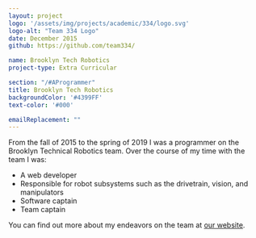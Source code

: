 ```yaml
---
layout: project
logo: '/assets/img/projects/academic/334/logo.svg'
logo-alt: "Team 334 Logo"
date: December 2015
github: https://github.com/team334/

name: Brooklyn Tech Robotics
project-type: Extra Curricular

section: "/#AProgrammer"
title: Brooklyn Tech Robotics
backgroundColor: '#4399FF'
text-color: '#000'

emailReplacement: ""
---
```


From the fall of 2015 to the spring of 2019 I was a programmer on the Brooklyn Technical Robotics team. Over the course of my time with the team I was:
* A web developer
* Responsible for robot subsystems such as the drivetrain, vision, and manipulators
* Software captain
* Team captain

You can find out more about my endeavors on the team at [our website](http://bthsrobotics.com/).